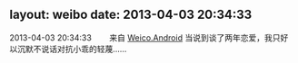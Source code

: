 layout: weibo
date: 2013-04-03 20:34:33
---
2013-04-03 20:34:33  &nbsp;&nbsp;&nbsp;&nbsp;&nbsp;&nbsp; 来自 <a href="http://app.weibo.com/t/feed/l4RWD" rel="nofollow">Weico.Android</a>
当说到谈了两年恋爱，我只好以沉默不说话对抗小乖的轻蔑…… ​​​
